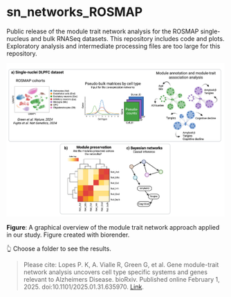# sn_networks_ROSMAP

Public release of the module trait network analysis for the ROSMAP single-nucleus and bulk RNASeq datasets. This repository includes code and plots. Exploratory analysis and intermediate processing files are too large for this repository.

<p align="center">
<img src="https://github.com/RushAlz/sn_networks_ROSMAP/blob/main/Fig01_sn_networks_v10.png?raw=true">
</p>

**Figure**: A graphical overview of the module trait network approach applied in our study. Figure created with biorender.

:point_up_2: Choose a folder to see the results. 


> Please cite: Lopes P. K, A. Vialle R, Green G, et al. Gene module-trait network analysis uncovers cell type specific systems and genes relevant to Alzheimers Disease. bioRxiv. Published online February 1, 2025. doi:10.1101/2025.01.31.635970. [Link](https://www.biorxiv.org/content/10.1101/2025.01.31.635970v1). 
 


